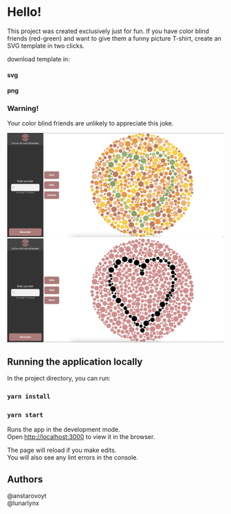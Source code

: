 # Hello!

This project was created exclusively just for fun. If you have color blind friends (red-green) and want to give them a funny picture T-shirt, create an SVG template in two clicks.

download template in:
#### svg
#### png

### Warning!
Your color blind friends are unlikely to appreciate this joke.

![Example blind](md/blind.png)
![Example unblind](md/unblind.png)

## Running the application locally

In the project directory, you can run:

### `yarn install`
### `yarn start`

Runs the app in the development mode.\
Open [http://localhost:3000](http://localhost:3000) to view it in the browser.

The page will reload if you make edits.\
You will also see any lint errors in the console.

## Authors
@anstarovoyt\
@lunarlynx
